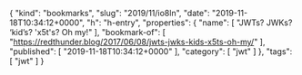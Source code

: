 {
  "kind": "bookmarks",
  "slug": "2019/11/io8ln",
  "date": "2019-11-18T10:34:12+0000",
  "h": "h-entry",
  "properties": {
    "name": [
      "JWTs? JWKs? ‘kid’s? 'x5t's? Oh my!"
    ],
    "bookmark-of": [
      "https://redthunder.blog/2017/06/08/jwts-jwks-kids-x5ts-oh-my/"
    ],
    "published": [
      "2019-11-18T10:34:12+0000"
    ],
    "category": [
      "jwt"
    ]
  },
  "tags": [
    "jwt"
  ]
}

